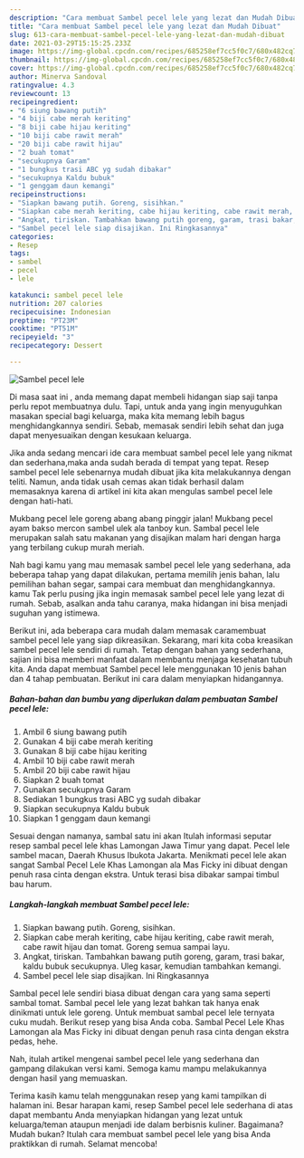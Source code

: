 ```yaml
---
description: "Cara membuat Sambel pecel lele yang lezat dan Mudah Dibuat"
title: "Cara membuat Sambel pecel lele yang lezat dan Mudah Dibuat"
slug: 613-cara-membuat-sambel-pecel-lele-yang-lezat-dan-mudah-dibuat
date: 2021-03-29T15:15:25.233Z
image: https://img-global.cpcdn.com/recipes/685258ef7cc5f0c7/680x482cq70/sambel-pecel-lele-foto-resep-utama.jpg
thumbnail: https://img-global.cpcdn.com/recipes/685258ef7cc5f0c7/680x482cq70/sambel-pecel-lele-foto-resep-utama.jpg
cover: https://img-global.cpcdn.com/recipes/685258ef7cc5f0c7/680x482cq70/sambel-pecel-lele-foto-resep-utama.jpg
author: Minerva Sandoval
ratingvalue: 4.3
reviewcount: 13
recipeingredient:
- "6 siung bawang putih"
- "4 biji cabe merah keriting"
- "8 biji cabe hijau keriting"
- "10 biji cabe rawit merah"
- "20 biji cabe rawit hijau"
- "2 buah tomat"
- "secukupnya Garam"
- "1 bungkus trasi ABC yg sudah dibakar"
- "secukupnya Kaldu bubuk"
- "1 genggam daun kemangi"
recipeinstructions:
- "Siapkan bawang putih. Goreng, sisihkan."
- "Siapkan cabe merah keriting, cabe hijau keriting, cabe rawit merah, cabe rawit hijau dan tomat. Goreng semua sampai layu."
- "Angkat, tiriskan. Tambahkan bawang putih goreng, garam, trasi bakar, kaldu bubuk secukupnya. Uleg kasar, kemudian tambahkan kemangi."
- "Sambel pecel lele siap disajikan. Ini Ringkasannya"
categories:
- Resep
tags:
- sambel
- pecel
- lele

katakunci: sambel pecel lele 
nutrition: 207 calories
recipecuisine: Indonesian
preptime: "PT23M"
cooktime: "PT51M"
recipeyield: "3"
recipecategory: Dessert

---
```



![Sambel pecel lele](https://img-global.cpcdn.com/recipes/685258ef7cc5f0c7/680x482cq70/sambel-pecel-lele-foto-resep-utama.jpg)

Di masa  saat ini , anda memang dapat membeli hidangan siap saji tanpa perlu repot membuatnya dulu. Tapi, untuk anda yang ingin menyuguhkan masakan special bagi keluarga, maka kita memang lebih bagus menghidangkannya sendiri. Sebab, memasak sendiri lebih sehat dan juga dapat menyesuaikan dengan kesukaan keluarga.

Jika anda sedang mencari ide cara membuat sambel pecel lele yang nikmat dan sederhana,maka anda sudah berada di tempat yang tepat. Resep sambel pecel lele  sebenarnya mudah dibuat jika kita melakukannya dengan teliti. Namun, anda tidak usah cemas akan tidak berhasil dalam memasaknya 
karena di artikel ini kita akan mengulas sambel pecel lele dengan hati-hati.  

Mukbang pecel lele goreng abang abang pinggir jalan! Mukbang pecel ayam bakso mercon sambel ulek ala tanboy kun. Sambal pecel lele merupakan salah satu makanan yang disajikan malam hari dengan harga yang terbilang cukup murah meriah.

Nah bagi kamu yang mau memasak sambel pecel lele yang sederhana, ada beberapa tahap yang dapat dilakukan, pertama memilih jenis bahan, lalu pemilihan bahan segar, sampai cara membuat dan menghidangkannya. kamu Tak perlu pusing jika ingin memasak sambel pecel lele yang lezat di rumah. Sebab, asalkan anda  tahu caranya, maka hidangan ini bisa menjadi suguhan yang istimewa.

Berikut ini, ada beberapa cara mudah dalam memasak caramembuat sambel pecel lele yang siap dikreasikan. Sekarang, mari kita coba kreasikan sambel pecel lele sendiri di rumah. Tetap dengan bahan yang sederhana, sajian ini bisa memberi manfaat dalam membantu menjaga kesehatan tubuh kita. Anda dapat membuat Sambel pecel lele menggunakan 10 jenis bahan dan 4 tahap pembuatan. Berikut ini cara dalam menyiapkan hidangannya.

<!--inarticleads1-->

##### Bahan-bahan dan bumbu yang diperlukan dalam pembuatan Sambel pecel lele:

1. Ambil 6 siung bawang putih
1. Gunakan 4 biji cabe merah keriting
1. Gunakan 8 biji cabe hijau keriting
1. Ambil 10 biji cabe rawit merah
1. Ambil 20 biji cabe rawit hijau
1. Siapkan 2 buah tomat
1. Gunakan secukupnya Garam
1. Sediakan 1 bungkus trasi ABC yg sudah dibakar
1. Siapkan secukupnya Kaldu bubuk
1. Siapkan 1 genggam daun kemangi


Sesuai dengan namanya, sambal satu ini akan Itulah informasi seputar resep sambal pecel lele khas Lamongan Jawa Timur yang dapat. Pecel lele sambel macan, Daerah Khusus Ibukota Jakarta. Menikmati pecel lele akan sangat Sambal Pecel Lele Khas Lamongan ala Mas Ficky ini dibuat dengan penuh rasa cinta dengan ekstra. Untuk terasi bisa dibakar sampai timbul bau harum. 

<!--inarticleads2-->

##### Langkah-langkah membuat Sambel pecel lele:

1. Siapkan bawang putih. Goreng, sisihkan.
1. Siapkan cabe merah keriting, cabe hijau keriting, cabe rawit merah, cabe rawit hijau dan tomat. Goreng semua sampai layu.
1. Angkat, tiriskan. Tambahkan bawang putih goreng, garam, trasi bakar, kaldu bubuk secukupnya. Uleg kasar, kemudian tambahkan kemangi.
1. Sambel pecel lele siap disajikan. Ini Ringkasannya


Sambal pecel lele sendiri biasa dibuat dengan cara yang sama seperti sambal tomat. Sambal pecel lele yang lezat bahkan tak hanya enak dinikmati untuk lele goreng. Untuk membuat sambal pecel lele ternyata cuku mudah. Berikut resep yang bisa Anda coba. Sambal Pecel Lele Khas Lamongan ala Mas Ficky ini dibuat dengan penuh rasa cinta dengan ekstra pedas, hehe. 

Nah, itulah artikel mengenai  sambel pecel lele  yang sederhana dan gampang dilakukan versi kami. Semoga kamu mampu melakukannya dengan hasil yang memuaskan. 

Terima kasih kamu telah menggunakan resep yang kami tampilkan di halaman ini. Besar harapan kami, resep  Sambel pecel lele sederhana di atas dapat membantu Anda menyiapkan hidangan yang lezat untuk keluarga/teman ataupun menjadi ide dalam berbisnis kuliner. Bagaimana? Mudah bukan? Itulah cara membuat sambel pecel lele yang bisa Anda praktikkan di rumah. Selamat mencoba!


